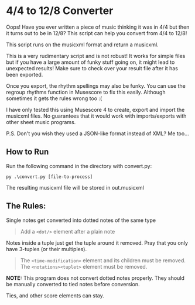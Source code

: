 # 4/4 to 12/8 Converter

Oops! Have you ever written a piece of music thinking it was in 4/4 but then it turns out to be in 12/8? This script can help you convert from 4/4 to 12/8!

This script runs on the musicxml format and return a musicxml.

This is a very rudimentary script and is not robust! It works for simple files but if you have a large amount of funky stuff going on, it might lead to unexpected results! Make sure to check over your result file after it has been exported.

Once you export, the rhythm spellings may also be funky. You can use the regroup rhythms function in Musescore to fix this easily. Although sometimes it gets the rules wrong too :(

I have only tested this using Musescore 4 to create, export and import the musicxml files. No guarantees that it would work with imports/exports with other sheet music programs.

P.S. Don't you wish they used a JSON-like format instead of XML? Me too...

## How to Run
Run the following command in the directory with convert.py:
```
py .\convert.py [file-to-process]
```
The resulting musicxml file will be stored in out.musicxml

## The Rules:
Single notes get converted into dotted notes of the same type
> Add a `<dot/>` element after a plain note 

Notes inside a tuple just get the tuple around it removed. Pray that you only have 3-tuples (or their multiples).
> The `<time-modification>` element and its children must be removed.
> The `<notations><tuplet>` element must be removed.

**NOTE:** This program does not convert dotted notes properly. They should be manually converted to tied notes before conversion.

Ties, and other score elements can stay.
